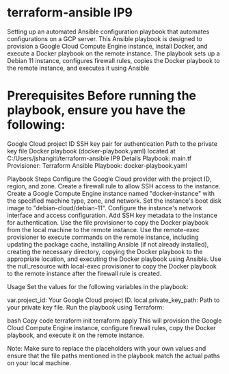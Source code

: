 # terraform-ansible IP9

Setting up an automated Ansible configuration playbook that automates configurations on a GCP server. This Ansible playbook is designed to provision a Google Cloud Compute Engine instance, install Docker, and execute a Docker playbook on the remote instance. The playbook sets up a Debian 11 instance, configures firewall rules, copies the Docker playbook to the remote instance, and executes it using Ansible

# Prerequisites Before running the playbook, ensure you have the following:

Google Cloud project ID SSH key pair for authentication Path to the private key file Docker playbook (docker-playbook.yaml) located at C:/Users/jshangiti/terraform-ansible IP9 Details Playbook: main.tf Provisioner: Terraform Ansible Playbook: docker-playbook.yaml

Playbook Steps Configure the Google Cloud provider with the project ID, region, and zone. Create a firewall rule to allow SSH access to the instance. Create a Google Compute Engine instance named "docker-instance" with the specified machine type, zone, and network. Set the instance's boot disk image to "debian-cloud/debian-11". Configure the instance's network interface and access configuration. Add SSH key metadata to the instance for authentication. Use the file provisioner to copy the Docker playbook from the local machine to the remote instance. Use the remote-exec provisioner to execute commands on the remote instance, including updating the package cache, installing Ansible (if not already installed), creating the necessary directory, copying the Docker playbook to the appropriate location, and executing the Docker playbook using Ansible. Use the null_resource with local-exec provisioner to copy the Docker playbook to the remote instance after the firewall rule is created.

Usage Set the values for the following variables in the playbook:

var.project_id: Your Google Cloud project ID. local.private_key_path: Path to your private key file. Run the playbook using Terraform:

bash Copy code terraform init terraform apply This will provision the Google Cloud Compute Engine instance, configure firewall rules, copy the Docker playbook, and execute it on the remote instance.

Note: Make sure to replace the placeholders with your own values and ensure that the file paths mentioned in the playbook match the actual paths on your local machine.